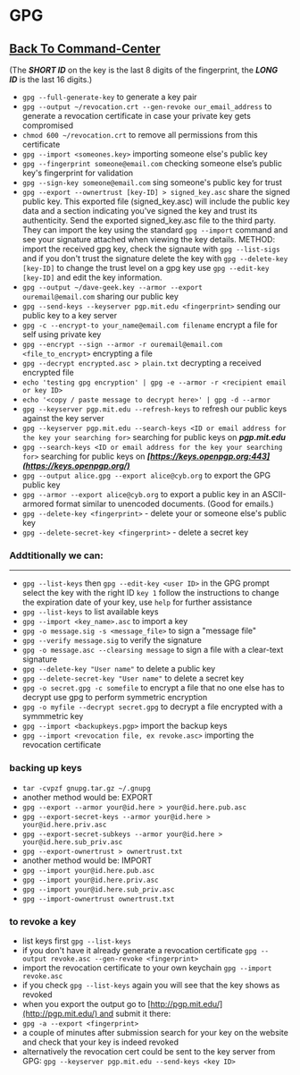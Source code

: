 # GPG

## [Back To Command-Center](https://github.com/encryptedninja/command-center/blob/dev/README.md)

(The ***SHORT ID*** on the key is the last 8 digits of the fingerprint, the ***LONG ID*** is the last 16 digits.)

- `gpg --full-generate-key` to generate a key pair
- `gpg --output ~/revocation.crt --gen-revoke our_email_address` to generate a revocation certificate in case your private key gets compromised
- `chmod 600 ~/revocation.crt` to remove all permissions from this certificate
- `gpg --import <someones.key>` importing someone else's public key
- `gpg --fingerprint someone@email.com` checking someone else’s public key's fingerprint for validation
- `gpg --sign-key someone@email.com` sing someone's public key for trust
- `gpg --export --ownertrust [key-ID] > signed_key.asc` share the signed public key. This exported file (signed_key.asc) will include the public key data and a section indicating you've signed the key and trust its authenticity. Send the exported signed_key.asc file to the third party. They can import the key using the standard `gpg --import` command and see your signature attached when viewing the key details. METHOD: import the received gpg key, check the signaute with `gpg --list-sigs` and if you don't trust the signature delete the key with `gpg --delete-key [key-ID]` to change the trust level on a gpg key use `gpg --edit-key [key-ID]` and edit the key information.
- `gpg --output ~/dave-geek.key --armor --export ouremail@email.com` sharing our public key
- `gpg --send-keys --keyserver pgp.mit.edu <fingerprint>` sending our public key to a key server
- `gpg -c --encrypt-to your_name@email.com filename` encrypt a file for self using private key
- `gpg --encrypt --sign --armor -r ouremail@email.com <file_to_encrypt>` encrypting a file
- `gpg --decrypt encrypted.asc > plain.txt` decrypting a received encrypted file
- `echo 'testing gpg encryption' | gpg -e --armor -r <recipient email or key ID>`
- `echo '<copy / paste message to decrypt here>' | gpg -d --armor`
- `gpg --keyserver pgp.mit.edu --refresh-keys` to refresh our public keys against the key server
- `gpg --keyserver pgp.mit.edu --search-keys <ID or email address for the key your searching for>` searching for public keys on ***pgp.mit.edu***
- `gpg --search-keys <ID or email address for the key your searching for>` searching for public keys on ***[https://keys.openpgp.org:443](https://keys.openpgp.org/)***
- `gpg --output alice.gpg --export alice@cyb.org` to export the GPG public key
- `gpg --armor --export alice@cyb.org` to export a public key in an ASCII-armored format similar to unencoded documents. (Good for emails.)
- `gpg --delete-key <fingerprint>` - delete your or someone else's public key
- `gpg --delete-secret-key <fingerprint>` - delete a secret key

### Addtitionally we can:

---

- `gpg --list-keys` then `gpg --edit-key <user ID>` in the GPG prompt select the key with the right ID `key 1` follow the instructions to change the expiration date of your key, use `help` for further assistance
- `gpg --list-keys` to list available keys
- `gpg --import <key_name>.asc` to import a key
- `gpg -o message.sig -s <message_file>` to sign a "message file"
- `gpg --verify message.sig` to verify the signature
- `gpg -o message.asc --clearsing message` to sign a file with a clear-text signature
- `gpg --delete-key "User name"` to delete a public key
- `gpg --delete-secret-key "User name"` to delete a secret key
- `gpg -o secret.gpg -c somefile` to encrypt a file that no one else has to decrypt use gpg to perform symmetric encryption
- `gpg -o myfile --decrypt secret.gpg` to decrypt a file encrypted with a symmmetric key
- `gpg --import <backupkeys.pgp>` import the backup keys
- `gpg --import <revocation file, ex revoke.asc>` importing the revocation certificate

### backing up keys

- `tar -cvpzf gnupg.tar.gz ~/.gnupg`
- another method would be: EXPORT
- `gpg --export --armor your@id.here > your@id.here.pub.asc`
- `gpg --export-secret-keys --armor your@id.here > your@id.here.priv.asc`
- `gpg --export-secret-subkeys --armor your@id.here > your@id.here.sub_priv.asc`
- `gpg --export-ownertrust > ownertrust.txt`
- another method would be: IMPORT
- `gpg --import your@id.here.pub.asc`
- `gpg --import your@id.here.priv.asc`
- `gpg --import your@id.here.sub_priv.asc`
- `gpg --import-ownertrust ownertrust.txt`

### to revoke a key

- list keys first `gpg --list-keys`
- if you don't have it already generate a revocation certificate `gpg --output revoke.asc --gen-revoke <fingerprint>`
- import the revocation certificate to your own keychain `gpg --import revoke.asc`
- if you check `gpg --list-keys` again you will see that the key shows as revoked
- when you export the output go to [http://pgp.mit.edu/](http://pgp.mit.edu/) and submit it there:
- `gpg -a --export <fingerprint>`
- a couple of minutes after submission search for your key on the website and check that your key is indeed revoked
- alternatively the revocation cert could be sent to the key server from GPG: `gpg --keyserver pgp.mit.edu --send-keys <key ID>`
